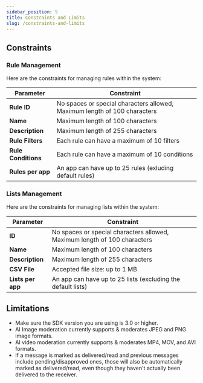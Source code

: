 ```yaml
---
sidebar_position: 5
title: Constraints and Limits
slug: /constraints-and-limits
---
```


## Constraints

### Rule Management

Here are the constraints for managing rules within the system:

| Parameter           | Constraint                                                                |
| ------------------- | ------------------------------------------------------------------------- |
| **Rule ID**         | No spaces or special characters allowed, Maximum length of 100 characters |
| **Name**            | Maximum length of 100 characters                                          |
| **Description**     | Maximum length of 255 characters                                          |
| **Rule Filters**    | Each rule can have a maximum of 10 filters                                |
| **Rule Conditions** | Each rule can have a maximum of 10 conditions                             |
| **Rules per app**   | An app can have up to 25 rules (exluding default rules)                   |

### Lists Management

Here are the constraints for managing lists within the system:

| Parameter         | Constraint                                                                |
| ----------------- | ------------------------------------------------------------------------- |
| **ID**            | No spaces or special characters allowed, Maximum length of 100 characters |
| **Name**          | Maximum length of 100 characters                                          |
| **Description**   | Maximum length of 255 characters                                          |
| **CSV File**      | Accepted file size: up to 1 MB                                            |
| **Lists per app** | An app can have up to 25 lists (excluding the default lists)              |

## Limitations

- Make sure the SDK version you are using is 3.0 or higher.
- AI Image moderation currently supports & moderates JPEG and PNG image formats.
- AI video moderation currently supports & moderates MP4, MOV, and AVI formats.
- If a message is marked as delivered/read and previous messages include pending/disapproved ones, those will also be automatically marked as delivered/read, even though they haven't actually been delivered to the receiver.
